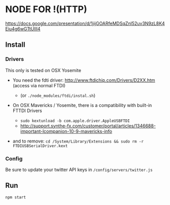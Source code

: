 # NODE FOR !(HTTP)

https://docs.google.com/presentation/d/1jijGOARfeMDSqZnl52uv3N9zL8K4Eiu4g6wGTtUIll4

## Install

### Drivers

This only is tested on OSX Yosemite

- You need the fdti driver: http://www.ftdichip.com/Drivers/D2XX.htm (access via normal FTDI)
  - (or `./node_modules/ftdi/instal.sh`)

- On OSX Mavericks / Yosemite, there is a compatibility with built-in FTTDI Drivers
  - `sudo kextunload -b com.apple.driver.AppleUSBFTDI`
  - http://support.synthe-fx.com/customer/portal/articles/1346688-important-lcompanion-10-9-mavericks-info

- and to remove:
`cd /System/Library/Extensions && sudo rm -r FTDIUSBSerialDriver.kext`

### Config

Be sure to update your twitter API keys in `/config/servers/twitter.js`

## Run

`npm start`